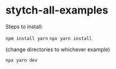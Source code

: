 # stytch-all-examples

Steps to install:

`npm install yarn`
`npx yarn install`

(change directories to whichever example)

`npx yarn dev`
